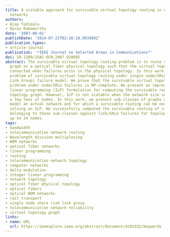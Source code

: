 ```yaml
---
title: A scalable approach for survivable virtual topology routing in optical WDM
  networks
authors:
- Ajay Todimala
- Byrav Ramamurthy
date: '2007-08-01'
publishDate: '2024-07-21T02:26:10.993989Z'
publication_types:
- article-journal
publication: '*IEEE Journal on Selected Areas in Communications*'
doi: 10.1109/JSAC-OCN.2007.020605
abstract: The survivable virtual topology routing problem is to route a virtual topology
  graph on a optical fiber physical topology such that the virtual topology remains
  connected when failures occur in the physical topology. In this work we study the
  problem of survivable virtual topology routing under single node/SRLG (Shared Risk
  Link Group) failure model. We prove that the survivable virtual topology routing
  problem under node/SRLG failures is NP-complete. We present an improved integer
  linear programming (ILP) formulation for computing the survivable routing of a virtual
  topology graph. However, ILP is not scalable when the network size scales more than
  a few tens of nodes. In this work, we present sub-classes of graphs which more accurately
  model an actual network and for which a survivable routing can be easily computed
  solving an ILP. We successfully computed the survivable routing of virtual topologies
  belonging to these sub-classes against link/SRLG failures for topologies of size
  up to 24 nodes.
tags:
- bandwidth
- telecommunication network routing
- Wavelength division multiplexing
- WDM networks
- optical fiber networks
- linear programming
- routing
- telecommunication network topology
- computer networks
- delta modulation
- integer linear programming
- network topology
- optical fiber physical topology
- optical fibers
- optical WDM networks
- rail transport
- single node share risk link group
- telecommunication network reliability
- virtual topology graph
links:
- name: URL
  url: https://ieeexplore.ieee.org/abstract/document/4285332/keywords
---
```

